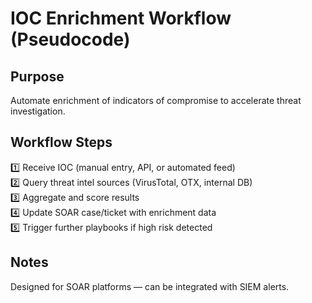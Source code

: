 # IOC Enrichment Workflow (Pseudocode)

## Purpose
Automate enrichment of indicators of compromise to accelerate threat investigation.

## Workflow Steps
1️⃣ Receive IOC (manual entry, API, or automated feed)  
2️⃣ Query threat intel sources (VirusTotal, OTX, internal DB)  
3️⃣ Aggregate and score results  
4️⃣ Update SOAR case/ticket with enrichment data  
5️⃣ Trigger further playbooks if high risk detected  

## Notes
Designed for SOAR platforms — can be integrated with SIEM alerts.
